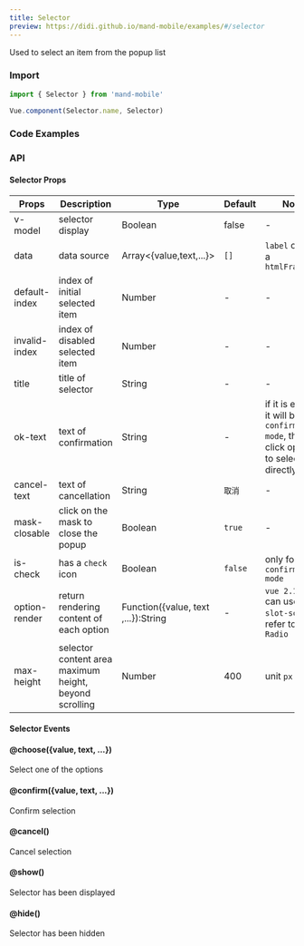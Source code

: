 ```yaml
---
title: Selector
preview: https://didi.github.io/mand-mobile/examples/#/selector
---
```


Used to select an item from the popup list

### Import

```javascript
import { Selector } from 'mand-mobile'

Vue.component(Selector.name, Selector)
```

### Code Examples

<!-- DEMO -->

### API

#### Selector Props
|Props | Description | Type | Default | Note|
|----|-----|------|------|------|
|v-model|selector display|Boolean|false|-|
|data|data source|Array<{value,text,...}>|`[]`|`label` can be a `htmlFragment`|
|default-index|index of initial selected item|Number|-|-|
|invalid-index|index of disabled selected item|Number|-|-|
|title|title of selector|String|-|-|
|ok-text|text of confirmation|String|-|if it is empty, it will be `confirmed mode`, that is, click option to select directly|
|cancel-text|text of cancellation|String|`取消`|-|
|mask-closable|click on the mask to close the popup|Boolean|`true`|-|
|is-check|has a `check` icon|Boolean|`false`|only for `confirmed mode`|
|option-render|return rendering content of each option|Function({value, text ,...}):String|-|`vue 2.1.0+` can use `slot-scope`, refer to `Radio`|
|max-height|selector content area maximum height, beyond scrolling|Number|400|unit `px`|


#### Selector Events

#### @choose({value, text, ...})
Select one of the options

#### @confirm({value, text, ...})
Confirm selection

#### @cancel()
Cancel selection

#### @show()
Selector has been displayed

#### @hide()
Selector has been hidden

